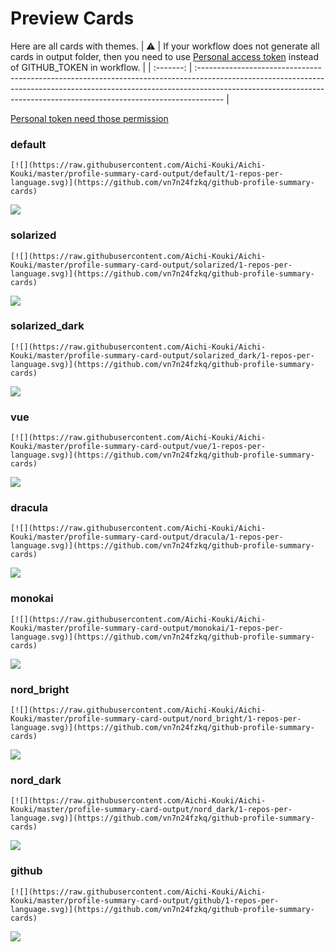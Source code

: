 
# Preview Cards

Here are all cards with themes.
| :warning: | If your workflow does not generate all cards in output folder, then you need to use [Personal access token](https://docs.github.com/en/actions/configuring-and-managing-workflows/creating-and-storing-encrypted-secrets) instead of GITHUB_TOKEN in workflow. |
| :-------: | :------------------------------------------------------------------------------------------------------------------------------------------------------------------------------------------------------------------------------------------------ |

[Personal token need those permission](https://github.com/vn7n24fzkq/github-profile-summary-cards/wiki/Personal-access-token-permissions)


### default


```
[![](https://raw.githubusercontent.com/Aichi-Kouki/Aichi-Kouki/master/profile-summary-card-output/default/1-repos-per-language.svg)](https://github.com/vn7n24fzkq/github-profile-summary-cards)
```
![](https://raw.githubusercontent.com/Aichi-Kouki/Aichi-Kouki/master/profile-summary-card-output/default/1-repos-per-language.svg)


### solarized


```
[![](https://raw.githubusercontent.com/Aichi-Kouki/Aichi-Kouki/master/profile-summary-card-output/solarized/1-repos-per-language.svg)](https://github.com/vn7n24fzkq/github-profile-summary-cards)
```
![](https://raw.githubusercontent.com/Aichi-Kouki/Aichi-Kouki/master/profile-summary-card-output/solarized/1-repos-per-language.svg)


### solarized_dark


```
[![](https://raw.githubusercontent.com/Aichi-Kouki/Aichi-Kouki/master/profile-summary-card-output/solarized_dark/1-repos-per-language.svg)](https://github.com/vn7n24fzkq/github-profile-summary-cards)
```
![](https://raw.githubusercontent.com/Aichi-Kouki/Aichi-Kouki/master/profile-summary-card-output/solarized_dark/1-repos-per-language.svg)


### vue


```
[![](https://raw.githubusercontent.com/Aichi-Kouki/Aichi-Kouki/master/profile-summary-card-output/vue/1-repos-per-language.svg)](https://github.com/vn7n24fzkq/github-profile-summary-cards)
```
![](https://raw.githubusercontent.com/Aichi-Kouki/Aichi-Kouki/master/profile-summary-card-output/vue/1-repos-per-language.svg)


### dracula


```
[![](https://raw.githubusercontent.com/Aichi-Kouki/Aichi-Kouki/master/profile-summary-card-output/dracula/1-repos-per-language.svg)](https://github.com/vn7n24fzkq/github-profile-summary-cards)
```
![](https://raw.githubusercontent.com/Aichi-Kouki/Aichi-Kouki/master/profile-summary-card-output/dracula/1-repos-per-language.svg)


### monokai


```
[![](https://raw.githubusercontent.com/Aichi-Kouki/Aichi-Kouki/master/profile-summary-card-output/monokai/1-repos-per-language.svg)](https://github.com/vn7n24fzkq/github-profile-summary-cards)
```
![](https://raw.githubusercontent.com/Aichi-Kouki/Aichi-Kouki/master/profile-summary-card-output/monokai/1-repos-per-language.svg)


### nord_bright


```
[![](https://raw.githubusercontent.com/Aichi-Kouki/Aichi-Kouki/master/profile-summary-card-output/nord_bright/1-repos-per-language.svg)](https://github.com/vn7n24fzkq/github-profile-summary-cards)
```
![](https://raw.githubusercontent.com/Aichi-Kouki/Aichi-Kouki/master/profile-summary-card-output/nord_bright/1-repos-per-language.svg)


### nord_dark


```
[![](https://raw.githubusercontent.com/Aichi-Kouki/Aichi-Kouki/master/profile-summary-card-output/nord_dark/1-repos-per-language.svg)](https://github.com/vn7n24fzkq/github-profile-summary-cards)
```
![](https://raw.githubusercontent.com/Aichi-Kouki/Aichi-Kouki/master/profile-summary-card-output/nord_dark/1-repos-per-language.svg)


### github


```
[![](https://raw.githubusercontent.com/Aichi-Kouki/Aichi-Kouki/master/profile-summary-card-output/github/1-repos-per-language.svg)](https://github.com/vn7n24fzkq/github-profile-summary-cards)
```
![](https://raw.githubusercontent.com/Aichi-Kouki/Aichi-Kouki/master/profile-summary-card-output/github/1-repos-per-language.svg)

